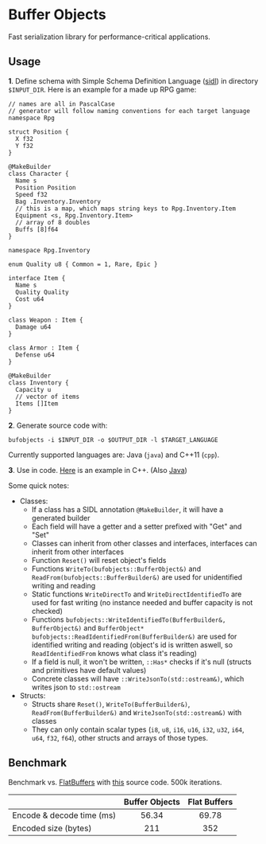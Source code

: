 # Buffer Objects
Fast serialization library for performance-critical applications.

## Usage
**1**. Define schema with Simple Schema Definition Language ([sidl](https://github.com/paidgeek/sidl)) in directory `$INPUT_DIR`. Here is an example for a made up RPG game:

```
// names are all in PascalCase
// generator will follow naming conventions for each target language
namespace Rpg

struct Position {
  X f32
  Y f32
}

@MakeBuilder
class Character {
  Name s
  Position Position
  Speed f32
  Bag .Inventory.Inventory
  // this is a map, which maps string keys to Rpg.Inventory.Item
  Equipment <s, Rpg.Inventory.Item>
  // array of 8 doubles
  Buffs [8]f64
}

namespace Rpg.Inventory

enum Quality u8 { Common = 1, Rare, Epic }

interface Item {
  Name s
  Quality Quality
  Cost u64
}

class Weapon : Item {
  Damage u64
}

class Armor : Item {
  Defense u64
}

@MakeBuilder
class Inventory {
  Capacity u
  // vector of items
  Items []Item
}
```

**2**. Generate source code with:

  ```
  bufobjects -i $INPUT_DIR -o $OUTPUT_DIR -l $TARGET_LANGUAGE
  ```

Currently supported languages are: Java (`java`) and C++11 (`cpp`).

**3**. Use in code. [Here](https://github.com/paidgeek/bufobjects/blob/master/examples/cpp/test/rpg/rpgtest.cc) is an example in C++. (Also [Java](https://github.com/paidgeek/bufobjects/blob/master/examples/java/src/test/java/RpgTest.java))

Some quick notes:
  * Classes:
    * If a class has a SIDL annotation `@MakeBuilder`, it will have a generated builder
    * Each field will have a getter and a setter prefixed with "Get" and "Set"
    * Classes can inherit from other classes and interfaces, interfaces can inherit from other interfaces
    * Function `Reset()` will reset object's fields
    * Functions `WriteTo(bufobjects::BufferObject&)` and `ReadFrom(bufobjects::BufferBuilder&)` are used for unidentified writing and reading
    * Static functions `WriteDirectTo` and `WriteDirectIdentifiedTo` are used for fast writing (no instance needed and buffer capacity is not checked)
    * Functions `bufobjects::WriteIdentifiedTo(BufferBuilder&, BufferObject&)`
    and `BufferObject* bufobjects::ReadIdentifiedFrom(BufferBuilder&)` are used for identified writing and reading (object's id is written aswell, so `ReadIdentifiedFrom` knows what class it's reading)
    * If a field is null, it won't be written, `::Has*` checks if it's null (structs and primitives have default values)
    * Concrete classes will have `::WriteJsonTo(std::ostream&)`, which writes json to `std::ostream`
  * Structs:
    * Structs share `Reset()`, `WriteTo(BufferBuilder&)`, `ReadFrom(BufferBuilder&)` and `WriteJsonTo(std::ostream&)` with classes
    * They can only contain scalar types (`i8`, `u8`, `i16`, `u16`, `i32`, `u32`, `i64`, `u64`, `f32`, `f64`), other structs and arrays of those types.

## Benchmark
Benchmark vs. [FlatBuffers](https://github.com/google/flatbuffers) with [this](https://github.com/paidgeek/bufobjects/blob/master/examples/cpp/test/benchmark/bm.cc) source code. 500k iterations.

|                           | Buffer Objects | Flat Buffers |
| ------------------------- |:--------------:|:------------:|
| Encode & decode time (ms) | 56.34          | 69.78        |
| Encoded size (bytes)      | 211            | 352          |


